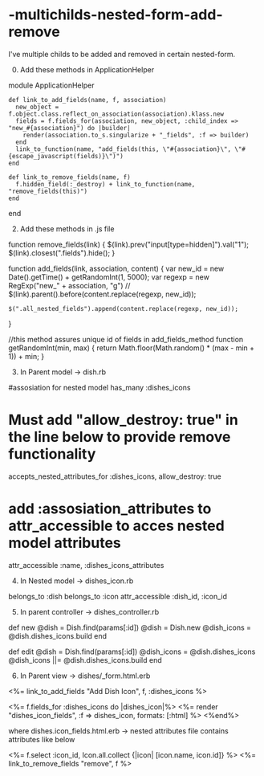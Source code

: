 -multichilds-nested-form-add-remove
===================================

I've multiple childs to be added and removed in certain nested-form.

0. Add these methods in ApplicationHelper

module ApplicationHelper

    def link_to_add_fields(name, f, association)
      new_object = f.object.class.reflect_on_association(association).klass.new
      fields = f.fields_for(association, new_object, :child_index => "new_#{association}") do |builder|
        render(association.to_s.singularize + "_fields", :f => builder)
      end
      link_to_function(name, "add_fields(this, \"#{association}\", \"#{escape_javascript(fields)}\")")
    end
  
    def link_to_remove_fields(name, f)
      f.hidden_field(:_destroy) + link_to_function(name, "remove_fields(this)")
    end
end



2. Add these methods in .js file

  function remove_fields(link) {
    $(link).prev("input[type=hidden]").val("1");
    $(link).closest(".fields").hide();
  }
  
  function add_fields(link, association, content) {
    var new_id = new Date().getTime() + getRandomInt(1, 5000);
    var regexp = new RegExp("new_" + association, "g")
    // $(link).parent().before(content.replace(regexp, new_id));
  
    $(".all_nested_fields").append(content.replace(regexp, new_id));
  }
  
  //this method assures unique id of fields in add_fields_method
  function getRandomInt(min, max) {
    return Math.floor(Math.random() * (max - min + 1)) + min;
  }
 

3. In Parent model -> dish.rb

  #assosiation for nested model
  has_many :dishes_icons
  # Must add "allow_destroy: true" in the line below to provide remove functionality
  accepts_nested_attributes_for :dishes_icons, allow_destroy: true

  # add :assosiation_attributes to attr_accessible to acces nested model attributes
  attr_accessible :name, :dishes_icons_attributes
  
  
4. In Nested model -> dishes_icon.rb

  belongs_to :dish
  belongs_to :icon
  attr_accessible :dish_id, :icon_id
  
5. In parent controller -> dishes_controller.rb


  def new
    @dish = Dish.find(params[:id])
    @dish = Dish.new
    @dish_icons = @dish.dishes_icons.build
  end

  def edit
    @dish = Dish.find(params[:id])
    @dish_icons = @dish.dishes_icons
    @dish_icons ||= @dish.dishes_icons.build
  end
  
  
  
6. In Parent view -> dishes/_form.html.erb  

  <!-- Multi Fields generation in nested form Start  -->
  <!-- Link to add Nested attributes -->
  <p><%= link_to_add_fields "Add Dish Icon", f, :dishes_icons %></p>
  <div class="dishes-icons">
    <!-- All nested fields Loop and partial,  the div below with class named "all_nested_fields" will be used in js method add_fields -->
    <div class="all_nested_fields" > 
      <%= f.fields_for :dishes_icons do |dishes_icon|%>
       <%= render "dishes_icon_fields", :f => dishes_icon, formats: [:html] %>
      <%end%>
    </div>
  </div>
  <!-- Multi Fields generation in nested form End  --> 


where dishes.icon_fields.html.erb -> nested attributes file contains attributes like below

  <div class="fields">
    <%= f.select :icon_id, Icon.all.collect {|icon| [icon.name, icon.id]} %>
    <%= link_to_remove_fields "remove", f %>
  </div>
 

 
  





 

